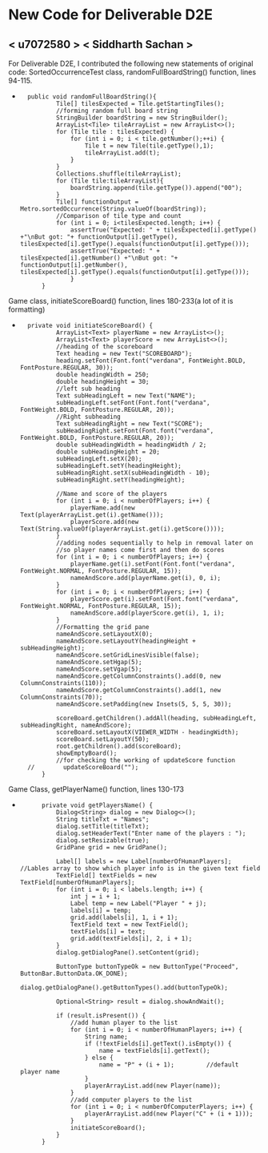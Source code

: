 # New Code for Deliverable D2E

## < u7072580 > < Siddharth Sachan >

For Deliverable D2E, I contributed the following new statements of original code:
SortedOccurrenceTest class, randomFullBoardString() function, lines 94-115.
-       public void randomFullBoardString(){
                Tile[] tilesExpected = Tile.getStartingTiles();
                //forming random full board string
                StringBuilder boardString = new StringBuilder();
                ArrayList<Tile> tileArrayList = new ArrayList<>();
                for (Tile tile : tilesExpected) {
                    for (int i = 0; i < tile.getNumber();++i) {
                        Tile t = new Tile(tile.getType(),1);
                        tileArrayList.add(t);
                    }
                }
                Collections.shuffle(tileArrayList);
                for (Tile tile:tileArrayList){
                    boardString.append(tile.getType()).append("00");
                }
                Tile[] functionOutput = Metro.sortedOccurrence(String.valueOf(boardString));
                //Comparison of tile type and count
                for (int i = 0; i<tilesExpected.length; i++) {
                    assertTrue("Expected: " + tilesExpected[i].getType() +"\nBut got: "+ functionOutput[i].getType(), tilesExpected[i].getType().equals(functionOutput[i].getType()));
                    assertTrue("Expected: " + tilesExpected[i].getNumber() +"\nBut got: "+ functionOutput[i].getNumber(), tilesExpected[i].getType().equals(functionOutput[i].getType()));
                    }
            }
Game class, initiateScoreBoard() function, lines 180-233(a lot of it is formatting)

-       private void initiateScoreBoard() {
                ArrayList<Text> playerName = new ArrayList<>();
                ArrayList<Text> playerScore = new ArrayList<>();
                //heading of the scoreboard
                Text heading = new Text("SCOREBOARD");
                heading.setFont(Font.font("verdana", FontWeight.BOLD, FontPosture.REGULAR, 30));
                double headingWidth = 250;
                double headingHeight = 30;
                //left sub heading
                Text subHeadingLeft = new Text("NAME");
                subHeadingLeft.setFont(Font.font("verdana", FontWeight.BOLD, FontPosture.REGULAR, 20));
                //Right subheading
                Text subHeadingRight = new Text("SCORE");
                subHeadingRight.setFont(Font.font("verdana", FontWeight.BOLD, FontPosture.REGULAR, 20));
                double subHeadingWidth = headingWidth / 2;
                double subHeadingHeight = 20;
                subHeadingLeft.setX(20);
                subHeadingLeft.setY(headingHeight);
                subHeadingRight.setX(subHeadingWidth - 10);
                subHeadingRight.setY(headingHeight);
        
                //Name and score of the players
                for (int i = 0; i < numberOfPlayers; i++) {
                    playerName.add(new Text(playerArrayList.get(i).getName()));
                    playerScore.add(new Text(String.valueOf(playerArrayList.get(i).getScore())));
                }
                //adding nodes sequentially to help in removal later on
                //so player names come first and then do scores
                for (int i = 0; i < numberOfPlayers; i++) {
                    playerName.get(i).setFont(Font.font("verdana", FontWeight.NORMAL, FontPosture.REGULAR, 15));
                    nameAndScore.add(playerName.get(i), 0, i);
                }
                for (int i = 0; i < numberOfPlayers; i++) {
                    playerScore.get(i).setFont(Font.font("verdana", FontWeight.NORMAL, FontPosture.REGULAR, 15));
                    nameAndScore.add(playerScore.get(i), 1, i);
                }
                //Formatting the grid pane
                nameAndScore.setLayoutX(0);
                nameAndScore.setLayoutY(headingHeight + subHeadingHeight);
                nameAndScore.setGridLinesVisible(false);
                nameAndScore.setHgap(5);
                nameAndScore.setVgap(5);
                nameAndScore.getColumnConstraints().add(0, new ColumnConstraints(110));
                nameAndScore.getColumnConstraints().add(1, new ColumnConstraints(70));
                nameAndScore.setPadding(new Insets(5, 5, 5, 30));
        
                scoreBoard.getChildren().addAll(heading, subHeadingLeft, subHeadingRight, nameAndScore);
                scoreBoard.setLayoutX(VIEWER_WIDTH - headingWidth);
                scoreBoard.setLayoutY(50);
                root.getChildren().add(scoreBoard);
                showEmptyBoard();
                //for checking the working of updateScore function
        //        updateScoreBoard("");
            }

Game Class, getPlayerName() function, lines 130-173
-           private void getPlayersName() {
                Dialog<String> dialog = new Dialog<>();
                String titleTxt = "Names";
                dialog.setTitle(titleTxt);
                dialog.setHeaderText("Enter name of the players : ");
                dialog.setResizable(true);
                GridPane grid = new GridPane();
        
                Label[] labels = new Label[numberOfHumanPlayers];           //Lables array to show which player info is in the given text field
                TextField[] textFields = new TextField[numberOfHumanPlayers];
                for (int i = 0; i < labels.length; i++) {
                    int j = i + 1;
                    Label temp = new Label("Player " + j);
                    labels[i] = temp;
                    grid.add(labels[i], 1, i + 1);
                    TextField text = new TextField();
                    textFields[i] = text;
                    grid.add(textFields[i], 2, i + 1);
                }
                dialog.getDialogPane().setContent(grid);
        
                ButtonType buttonTypeOk = new ButtonType("Proceed", ButtonBar.ButtonData.OK_DONE);
                dialog.getDialogPane().getButtonTypes().add(buttonTypeOk);
        
                Optional<String> result = dialog.showAndWait();
        
                if (result.isPresent()) {
                    //add human player to the list
                    for (int i = 0; i < numberOfHumanPlayers; i++) {
                        String name;
                        if (!textFields[i].getText().isEmpty()) {
                            name = textFields[i].getText();
                        } else {
                            name = "P" + (i + 1);         //default player name
                        }
                        playerArrayList.add(new Player(name));
                    }
                    //add computer players to the list
                    for (int i = 0; i < numberOfComputerPlayers; i++) {
                        playerArrayList.add(new Player("C" + (i + 1)));
                    }
                    initiateScoreBoard();
                }
            }